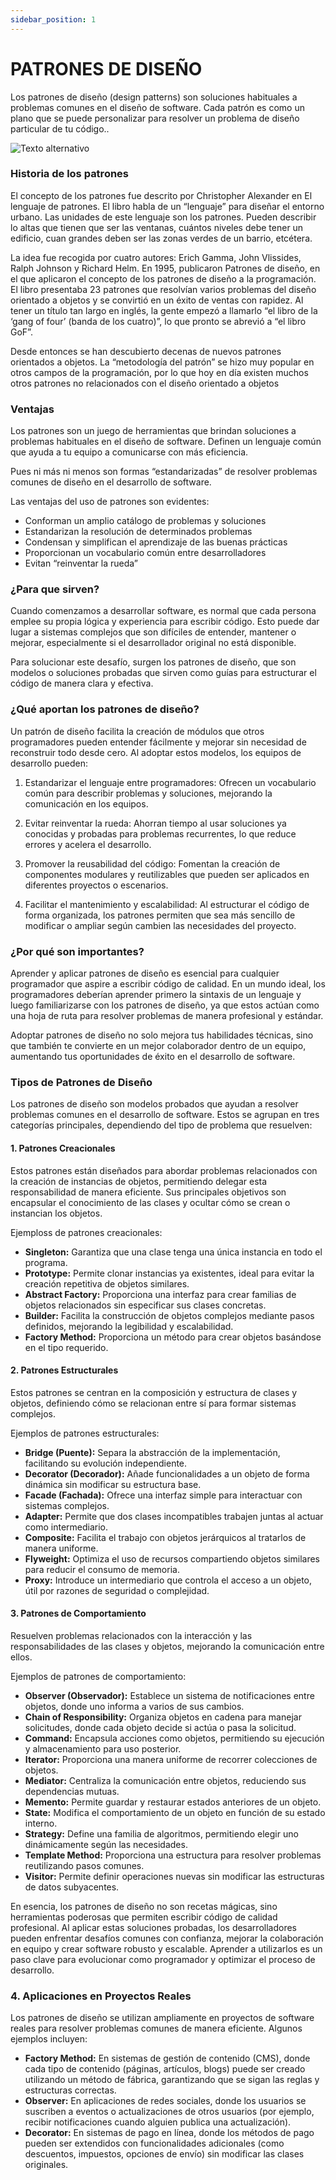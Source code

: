 ```yaml
---
sidebar_position: 1
---
```


# PATRONES DE DISEÑO
Los patrones de diseño (design patterns) son soluciones
habituales a problemas comunes en el diseño de
software. Cada patrón es como un plano que se
puede personalizar para resolver un problema de
diseño particular de tu código..

![Texto alternativo](https://binnariumedu.com/images/1.png "Título alternativo")


### Historia de los patrones
El concepto de los patrones fue descrito por Christopher Alexander en El lenguaje de patrones. El libro habla de un “lenguaje” para diseñar el entorno urbano. Las unidades de este lenguaje son los patrones. Pueden describir lo altas que tienen que ser las ventanas, cuántos niveles debe tener un edificio, cuan grandes deben ser las zonas verdes de un barrio, etcétera.

La idea fue recogida por cuatro autores: Erich Gamma, John Vlissides, Ralph Johnson y Richard Helm. En 1995, publicaron Patrones de diseño, en el que aplicaron el concepto de los patrones de diseño a la programación. El libro presentaba 23 patrones que resolvían varios problemas del diseño orientado a objetos y se convirtió en un éxito de ventas con rapidez. Al tener un título tan largo en inglés, la gente empezó a llamarlo “el libro de la ‘gang of four’ (banda de los cuatro)”, lo que pronto se abrevió a “el libro GoF”.

Desde entonces se han descubierto decenas de nuevos patrones orientados a objetos. La “metodología del patrón” se hizo muy popular en otros campos de la programación, por lo que hoy en día existen muchos otros patrones no relacionados con el diseño orientado a objetos

### Ventajas

Los patrones son un juego de herramientas que
brindan soluciones a problemas habituales
en el diseño de software. Definen un
lenguaje común que ayuda a tu
equipo a comunicarse
con más eficiencia.

Pues ni más ni menos son formas “estandarizadas” de resolver problemas comunes de diseño en el desarrollo de software.

Las ventajas del uso de patrones son evidentes:

  * Conforman un amplio catálogo de problemas y soluciones
  * Estandarizan la resolución de determinados problemas
  * Condensan y simplifican el aprendizaje de las buenas prácticas
  * Proporcionan un vocabulario común entre desarrolladores
  * Evitan “reinventar la rueda”


### ¿Para que sirven?

Cuando comenzamos a desarrollar software, es normal que cada persona emplee su propia lógica y experiencia para escribir código. Esto puede dar lugar a sistemas complejos que son difíciles de entender, mantener o mejorar, especialmente si el desarrollador original no está disponible.

Para solucionar este desafío, surgen los patrones de diseño, que son modelos o soluciones probadas que sirven como guías para estructurar el código de manera clara y efectiva.

### ¿Qué aportan los patrones de diseño?

Un patrón de diseño facilita la creación de módulos que otros programadores pueden entender fácilmente y mejorar sin necesidad de reconstruir todo desde cero. Al adoptar estos modelos, los equipos de desarrollo pueden:

1. Estandarizar el lenguaje entre programadores: Ofrecen un vocabulario común para describir problemas y soluciones, mejorando la comunicación en los equipos.

2. Evitar reinventar la rueda: Ahorran tiempo al usar soluciones ya conocidas y probadas para problemas recurrentes, lo que reduce errores y acelera el desarrollo.

3. Promover la reusabilidad del código: Fomentan la creación de componentes modulares y reutilizables que pueden ser aplicados en diferentes proyectos o escenarios.

4. Facilitar el mantenimiento y escalabilidad: Al estructurar el código de forma organizada, los patrones permiten que sea más sencillo de modificar o ampliar según cambien las necesidades del proyecto.

### ¿Por qué son importantes?
Aprender y aplicar patrones de diseño es esencial para cualquier programador que aspire a escribir código de calidad. En un mundo ideal, los programadores deberían aprender primero la sintaxis de un lenguaje y luego familiarizarse con los patrones de diseño, ya que estos actúan como una hoja de ruta para resolver problemas de manera profesional y estándar.

Adoptar patrones de diseño no solo mejora tus habilidades técnicas, sino que también te convierte en un mejor colaborador dentro de un equipo, aumentando tus oportunidades de éxito en el desarrollo de software.

### Tipos de Patrones de Diseño
Los patrones de diseño son modelos probados que ayudan a resolver problemas comunes en el desarrollo de software. Estos se agrupan en tres categorías principales, dependiendo del tipo de problema que resuelven:

####  1. Patrones Creacionales

Estos patrones están diseñados para abordar problemas relacionados con la creación de instancias de objetos, permitiendo delegar esta responsabilidad de manera eficiente. Sus principales objetivos son encapsular el conocimiento de las clases y ocultar cómo se crean o instancian los objetos.

Ejemploss de patrones creacionales:

* **Singleton:** Garantiza que una clase tenga una única instancia en todo el programa.
* **Prototype:** Permite clonar instancias ya existentes, ideal para evitar la creación repetitiva de objetos similares.
* **Abstract Factory:** Proporciona una interfaz para crear familias de objetos relacionados sin especificar sus clases concretas.
* **Builder:** Facilita la construcción de objetos complejos mediante pasos definidos, mejorando la legibilidad y escalabilidad.
* **Factory Method:** Proporciona un método para crear objetos basándose en el tipo requerido.

#### 2. Patrones Estructurales

Estos patrones se centran en la composición y estructura de clases y objetos, definiendo cómo se relacionan entre sí para formar sistemas complejos.

Ejemplos de patrones estructurales:

* **Bridge (Puente):** Separa la abstracción de la implementación, facilitando su evolución independiente.
* **Decorator (Decorador):** Añade funcionalidades a un objeto de forma dinámica sin modificar su estructura base.
* **Facade (Fachada):** Ofrece una interfaz simple para interactuar con sistemas complejos.
* **Adapter:** Permite que dos clases incompatibles trabajen juntas al actuar como intermediario.
* **Composite:** Facilita el trabajo con objetos jerárquicos al tratarlos de manera uniforme.
* **Flyweight:** Optimiza el uso de recursos compartiendo objetos similares para reducir el consumo de memoria.
* **Proxy:** Introduce un intermediario que controla el acceso a un objeto, útil por razones de seguridad o complejidad.

#### 3. Patrones de Comportamiento
Resuelven problemas relacionados con la interacción y las responsabilidades de las clases y objetos, mejorando la comunicación entre ellos.

Ejemplos de patrones de comportamiento:

* **Observer (Observador):** Establece un sistema de notificaciones entre objetos, donde uno informa a varios de sus cambios.
* **Chain of Responsibility:** Organiza objetos en cadena para manejar solicitudes, donde cada objeto decide si actúa o pasa la solicitud.
* **Command:** Encapsula acciones como objetos, permitiendo su ejecución y almacenamiento para uso posterior.
* **Iterator:** Proporciona una manera uniforme de recorrer colecciones de objetos.
* **Mediator:** Centraliza la comunicación entre objetos, reduciendo sus dependencias mutuas.
* **Memento:** Permite guardar y restaurar estados anteriores de un objeto.
* **State:** Modifica el comportamiento de un objeto en función de su estado interno.
* **Strategy:** Define una familia de algoritmos, permitiendo elegir uno dinámicamente según las necesidades.
* **Template Method:** Proporciona una estructura para resolver problemas reutilizando pasos comunes.
* **Visitor:** Permite definir operaciones nuevas sin modificar las estructuras de datos subyacentes.

En esencia, los patrones de diseño no son recetas mágicas, sino herramientas poderosas que permiten escribir código de calidad profesional. Al aplicar estas soluciones probadas, los desarrolladores pueden enfrentar desafíos comunes con confianza, mejorar la colaboración en equipo y crear software robusto y escalable. Aprender a utilizarlos es un paso clave para evolucionar como programador y optimizar el proceso de desarrollo.

### 4. Aplicaciones en Proyectos Reales

Los patrones de diseño se utilizan ampliamente en proyectos de software reales para resolver problemas comunes de manera eficiente. Algunos ejemplos incluyen:

- **Factory Method:** En sistemas de gestión de contenido (CMS), donde cada tipo de contenido (páginas, artículos, blogs) puede ser creado utilizando un método de fábrica, garantizando que se sigan las reglas y estructuras correctas.
- **Observer:** En aplicaciones de redes sociales, donde los usuarios se suscriben a eventos o actualizaciones de otros usuarios (por ejemplo, recibir notificaciones cuando alguien publica una actualización).
- **Decorator:** En sistemas de pago en línea, donde los métodos de pago pueden ser extendidos con funcionalidades adicionales (como descuentos, impuestos, opciones de envío) sin modificar las clases originales.






